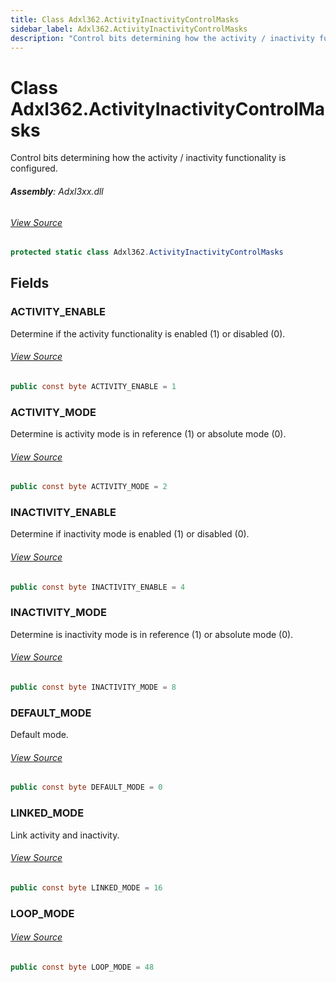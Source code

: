 ```yaml
---
title: Class Adxl362.ActivityInactivityControlMasks
sidebar_label: Adxl362.ActivityInactivityControlMasks
description: "Control bits determining how the activity / inactivity functionality is configured."
---
```

# Class Adxl362.ActivityInactivityControlMasks
Control bits determining how the activity / inactivity functionality is configured.

###### **Assembly**: Adxl3xx.dll
###### [View Source](https://github.com/WildernessLabs/Meadow.Foundation.git/blob/develop/Source/Meadow.Foundation.Peripherals/Sensors.Motion.Adxl3xx/Driver/Drivers/Adxl362_Extras/Adxl362.ActivityInactivityControlMasks.cs#L8)
```csharp title="Declaration"
protected static class Adxl362.ActivityInactivityControlMasks
```
## Fields
### ACTIVITY_ENABLE
Determine if the activity functionality is enabled (1) or disabled (0).
###### [View Source](https://github.com/WildernessLabs/Meadow.Foundation.git/blob/develop/Source/Meadow.Foundation.Peripherals/Sensors.Motion.Adxl3xx/Driver/Drivers/Adxl362_Extras/Adxl362.ActivityInactivityControlMasks.cs#L13)
```csharp title="Declaration"
public const byte ACTIVITY_ENABLE = 1
```
### ACTIVITY_MODE
Determine is activity mode is in reference (1) or absolute mode (0).
###### [View Source](https://github.com/WildernessLabs/Meadow.Foundation.git/blob/develop/Source/Meadow.Foundation.Peripherals/Sensors.Motion.Adxl3xx/Driver/Drivers/Adxl362_Extras/Adxl362.ActivityInactivityControlMasks.cs#L18)
```csharp title="Declaration"
public const byte ACTIVITY_MODE = 2
```
### INACTIVITY_ENABLE
Determine if inactivity mode is enabled (1) or disabled (0).
###### [View Source](https://github.com/WildernessLabs/Meadow.Foundation.git/blob/develop/Source/Meadow.Foundation.Peripherals/Sensors.Motion.Adxl3xx/Driver/Drivers/Adxl362_Extras/Adxl362.ActivityInactivityControlMasks.cs#L23)
```csharp title="Declaration"
public const byte INACTIVITY_ENABLE = 4
```
### INACTIVITY_MODE
Determine is inactivity mode is in reference (1) or absolute mode (0).
###### [View Source](https://github.com/WildernessLabs/Meadow.Foundation.git/blob/develop/Source/Meadow.Foundation.Peripherals/Sensors.Motion.Adxl3xx/Driver/Drivers/Adxl362_Extras/Adxl362.ActivityInactivityControlMasks.cs#L28)
```csharp title="Declaration"
public const byte INACTIVITY_MODE = 8
```
### DEFAULT_MODE
Default mode.
###### [View Source](https://github.com/WildernessLabs/Meadow.Foundation.git/blob/develop/Source/Meadow.Foundation.Peripherals/Sensors.Motion.Adxl3xx/Driver/Drivers/Adxl362_Extras/Adxl362.ActivityInactivityControlMasks.cs#L39)
```csharp title="Declaration"
public const byte DEFAULT_MODE = 0
```
### LINKED_MODE
Link activity and inactivity.
###### [View Source](https://github.com/WildernessLabs/Meadow.Foundation.git/blob/develop/Source/Meadow.Foundation.Peripherals/Sensors.Motion.Adxl3xx/Driver/Drivers/Adxl362_Extras/Adxl362.ActivityInactivityControlMasks.cs#L49)
```csharp title="Declaration"
public const byte LINKED_MODE = 16
```
### LOOP_MODE

###### [View Source](https://github.com/WildernessLabs/Meadow.Foundation.git/blob/develop/Source/Meadow.Foundation.Peripherals/Sensors.Motion.Adxl3xx/Driver/Drivers/Adxl362_Extras/Adxl362.ActivityInactivityControlMasks.cs#L61)
```csharp title="Declaration"
public const byte LOOP_MODE = 48
```
